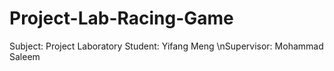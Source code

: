 # Project-Lab-Racing-Game
Subject: Project Laboratory 
Student: Yifang Meng    \nSupervisor: Mohammad Saleem

